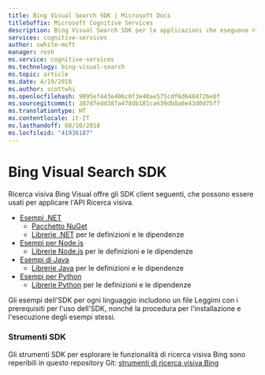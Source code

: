 ```yaml
---
title: Bing Visual Search SDK | Microsoft Docs
titleSuffix: Microsoft Cognitive Services
description: Bing Visual Search SDK per le applicazioni che eseguono ricerche nel Web.
services: cognitive-services
author: swhite-msft
manager: rosh
ms.service: cognitive-services
ms.technology: bing-visual-search
ms.topic: article
ms.date: 4/19/2018
ms.author: scottwhi
ms.openlocfilehash: 9095ef443e406c0f3e40ae575cdf6d6484726e0f
ms.sourcegitcommit: 387d7edd387a478db181ca639db8a8e43d0d75f7
ms.translationtype: HT
ms.contentlocale: it-IT
ms.lasthandoff: 08/10/2018
ms.locfileid: "41936187"
---
```

# <a name="bing-visual-search-sdk"></a>Bing Visual Search SDK

Ricerca visiva Bing Visual offre gli SDK client seguenti, che possono essere usati per applicare l'API Ricerca visiva.

* [Esempi .NET](https://github.com/Azure-Samples/cognitive-services-dotnet-sdk-samples/tree/master/BingSearchv7)
    * [Pacchetto NuGet](https://www.nuget.org/packages/Microsoft.Azure.CognitiveServices.Search.VisualSearch/1.2.0)
    * [Librerie .NET](https://github.com/Azure/azure-sdk-for-net/tree/psSdkJson6/src/SDKs/CognitiveServices/dataPlane/Search/BingVisualSearch) per le definizioni e le dipendenze
* [Esempi per Node.js](https://github.com/Azure-Samples/cognitive-services-node-sdk-samples) 
    * [Librerie Node.js](https://github.com/Azure/azure-sdk-for-node/tree/master/lib/services/imageSearch) per le definizioni e le dipendenze
* [Esempi di Java](https://github.com/Azure-Samples/cognitive-services-java-sdk-samples) 
    * [Librerie Java](https://github.com/Azure-Samples/cognitive-services-java-sdk-samples/tree/master/Search) per le definizioni e le dipendenze
* [Esempi per Python](https://github.com/Azure-Samples/cognitive-services-python-sdk-samples) 
    * [Librerie Python](https://github.com/Azure/azure-sdk-for-python/tree/master/azure-cognitiveservices-search-imagesearch) per le definizioni e le dipendenze

Gli esempi dell'SDK per ogni linguaggio includono un file Leggimi con i prerequisiti per l'uso dell'SDK, nonché la procedura per l'installazione e l'esecuzione degli esempi stessi.

### <a name="sdk-tools"></a>Strumenti SDK
Gli strumenti SDK per esplorare le funzionalità di ricerca visiva Bing sono reperibili in questo repository Git: [strumenti di ricerca visiva Bing](https://github.com/Azure-Samples/bing-visualsearch-tools)


